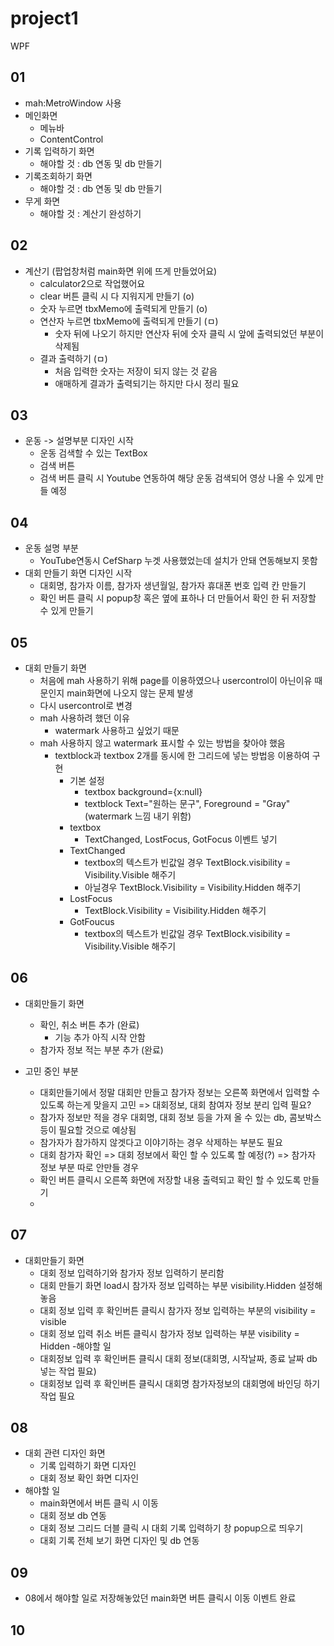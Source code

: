 # project1
WPF

## 01 
- mah:MetroWindow  사용
- 메인화면
  - 메뉴바
  - ContentControl
- 기록 입력하기 화면
  - 해야할 것 : db 연동 및 db 만들기
- 기록조회하기 화면
  - 해야할 것 : db 연동 및 db 만들기
- 무게 화면
  - 해야할 것 : 계산기 완성하기
  
## 02
- 계산기 (팝업창처럼 main화면 위에 뜨게 만들었어요)
  - calculator2으로 작업했어요
  - clear 버튼 클릭 시 다 지워지게 만들기 (o)
  - 숫자 누르면 tbxMemo에 출력되게 만들기 (o)
  - 연산자 누르면 tbxMemo에 출력되게 만들기 (ㅁ)
    - 숫자 뒤에 나오기 하지만 연산자 뒤에 숫자 클릭 시 앞에 출력되었던 부분이 삭제됨
  - 결과 출력하기 (ㅁ)
    - 처음 입력한 숫자는 저장이 되지 않는 것 같음
    - 애매하게 결과가 출력되기는 하지만 다시 정리 필요

## 03
- 운동 -> 설명부분 디자인 시작
  - 운동 검색할 수 있는 TextBox
  - 검색 버튼
  - 검색 버튼 클릭 시 Youtube 연동하여 해당 운동 검색되어 영상 나올 수 있게 만들 예정

## 04
- 운동 설명 부분
  - YouTube연동시 CefSharp 누겟 사용했었는데 설치가 안돼 연동해보지 못함
- 대회 만들기 화면 디자인 시작
  - 대회명, 참가자 이름, 참가자 생년월일, 참가자 휴대폰 번호 입력 칸 만들기
  - 확인 버튼 클릭 시 popup창 혹은 옆에 표하나 더 만들어서 확인 한 뒤 저장할 수 있게 만들기

## 05
- 대회 만들기 화면
  - 처음에 mah 사용하기 위해 page를 이용하였으나 usercontrol이 아닌이유 때문인지 main화면에 나오지 않는 문제 발생
  - 다시 usercontrol로 변경
  - mah 사용하려 했던 이유
    - watermark 사용하고 싶었기 때문
  - mah 사용하지 않고 watermark 표시할 수 있는 방법을 찾아야 했음
    - textblock과 textbox 2개를 동시에 한 그리드에 넣는 방법응 이용하여 구현
      - 기본 설정
        - textbox background={x:null}
        - textblock Text="원하는 문구", Foreground = "Gray"(watermark 느낌 내기 위함)
      - textbox
        - TextChanged, LostFocus, GotFocus 이벤트 넣기 
      - TextChanged
        - textbox의 텍스트가 빈값일 경우 TextBlock.visibility = Visibility.Visible 해주기
        - 아닐경우 TextBlock.Visibility = Visibility.Hidden 해주기
      - LostFocus
        - TextBlock.Visibility = Visibility.Hidden 해주기
      - GotFoucus
        - textbox의 텍스트가 빈값일 경우 TextBlock.visibility = Visibility.Visible 해주기

## 06
- 대회만들기 화면
  - 확인, 취소 버튼 추가 (완료)
    - 기능 추가 아직 시작 안함
  - 참가자 정보 적는 부분 추가 (완료)

- 고민 중인 부분
  - 대회만들기에서 정말 대회만 만들고 참가자 정보는 오른쪽 화면에서 입력할 수 있도록 하는게 맞을지 고민 => 대회정보, 대회 참여자 정보 분리 입력 필요?
  - 참가자 정보만 적을 경우 대회명, 대회 정보 등을 가져 올 수 있는 db, 콤보박스 등이 필요할 것으로 예상됨
  - 참가자가 참가하지 않겟다고 이야기하는 경우 삭제하는 부분도 필요
  - 대회 참가자 확인 => 대회 정보에서 확인 할 수 있도록 할 예정(?) => 참가자 정보 부분 따로 안만들 경우
  - 확인 버튼 클릭시 오른쪽 화면에 저장할 내용 출력되고 확인 할 수 있도록 만들기
  - 

## 07
- 대회만들기 화면
  - 대회 정보 입력하기와 참가자 정보 입력하기 분리함
  - 대회 만들기 화면 load시 참가자 정보 입력하는 부분 visibility.Hidden 설정해놓음
  - 대회 정보 입력 후 확인버튼 클릭시 참가자 정보 입력하는 부분의 visibility = visible
  - 대회 정보 입력 취소 버튼 클릭시 참가자 정보 입력하는 부분 visibility = Hidden
-해야할 일
  - 대회정보 입력 후 확인버튼 클릭시 대회 정보(대회명, 시작날짜, 종료 날짜 db 넣는 작업 필요)
  - 대회정보 입력 후 확인버튼 클릭시 대회명 참가자정보의 대회명에 바인딩 하기 작업 필요

## 08
- 대회 관련 디자인 화면
  - 기록 입력하기 화면 디자인
  - 대회 정보 확인 화면 디자인
- 해야할 일
  - main화면에서 버튼 클릭 시 이동
  - 대회 정보 db 연동
  - 대회 정보 그리드 더블 클릭 시 대회 기록 입력하기 창 popup으로 띄우기
  - 대회 기록 전체 보기 화면 디자인 및 db 연동

## 09
- 08에서 해야할 일로 저장해놓았던 main화면 버튼 클릭시 이동 이벤트 완료

## 10
